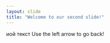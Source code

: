 ```yaml
---
layout: slide
title: "Welcome to our second slide!"
---
```

иой текст
Use the left arrow to go back!
